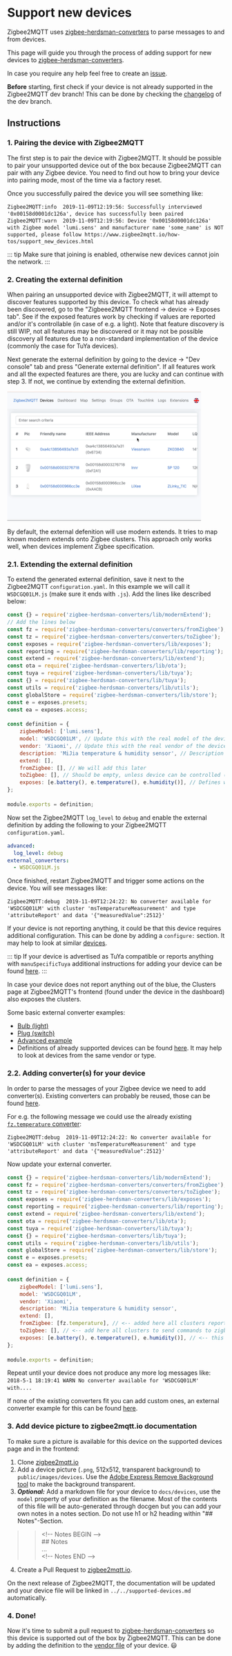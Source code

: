 # Support new devices
Zigbee2MQTT uses [zigbee-herdsman-converters](https://github.com/Koenkk/zigbee-herdsman-converters) to parse messages to and from devices.

This page will guide you through the process of adding support for new devices to [zigbee-herdsman-converters](https://github.com/Koenkk/zigbee-herdsman-converters).

In case you require any help feel free to create an [issue](https://github.com/Koenkk/zigbee2mqtt/issues).

**Before** starting, first check if your device is not already supported in the Zigbee2MQTT dev branch! This can be done by checking the [changelog](https://gist.github.com/Koenkk/bfd4c3d1725a2cccacc11d6ba51008ba#new-supported-devices) of the dev branch.

## Instructions
### 1. Pairing the device with Zigbee2MQTT
The first step is to pair the device with Zigbee2MQTT. It should be possible to pair your unsupported device out of the box because Zigbee2MQTT can pair with any Zigbee device. You need to find out how to bring your device into pairing mode, most of the time via a factory reset.

Once you successfully paired the device you will see something like:
```
Zigbee2MQTT:info  2019-11-09T12:19:56: Successfully interviewed '0x00158d0001dc126a', device has successfully been paired
Zigbee2MQTT:warn  2019-11-09T12:19:56: Device '0x00158d0001dc126a' with Zigbee model 'lumi.sens' and manufacturer name 'some_name' is NOT supported, please follow https://www.zigbee2mqtt.io/how-tos/support_new_devices.html
```

::: tip
Make sure that joining is enabled, otherwise new devices cannot join the network.
:::

### 2. Creating the external definition
When pairing an unsupported device with Zigbee2MQTT, it will attempt to discover features supported by this device. To check what has already been discovered, go to the "Zigbeee2MQTT frontend -> device -> Exposes tab". See if the exposed features work by checking if values are reported and/or it's controllable (in case of e.g. a light).
Note that feature discovery is still WIP, not all features may be discovered or it may not be possible discovery all features due to a non-standard implementation of the device (commonly the case for TuYa devices).

Next generate the external definition by going to the device -> "Dev console" tab and press "Generate external definition". 
If all features work and all the expected features are there, you are lucky and can continue with step 3.
If not, we continue by extending the external definition.

<img src="../../images/generate_external_definition.gif" height="300"/>

By default, the external defenition will use modern extends. It tries to map known modern extends onto Zigbee clusters. This approach only works well, when devices implement Zigbee specification.

### 2.1. Extending the external definition
To extend the generated external definition, save it next to the Zigbee2MQTT `configuration.yaml`. In this example we will call it `WSDCGQ01LM.js` (make sure it ends with `.js`). Add the lines like described below:

```js
const {} = require('zigbee-herdsman-converters/lib/modernExtend');
// Add the lines below
const fz = require('zigbee-herdsman-converters/converters/fromZigbee');
const tz = require('zigbee-herdsman-converters/converters/toZigbee');
const exposes = require('zigbee-herdsman-converters/lib/exposes');
const reporting = require('zigbee-herdsman-converters/lib/reporting');
const extend = require('zigbee-herdsman-converters/lib/extend');
const ota = require('zigbee-herdsman-converters/lib/ota');
const tuya = require('zigbee-herdsman-converters/lib/tuya');
const {} = require('zigbee-herdsman-converters/lib/tuya');
const utils = require('zigbee-herdsman-converters/lib/utils');
const globalStore = require('zigbee-herdsman-converters/lib/store');
const e = exposes.presets;
const ea = exposes.access;

const definition = {
    zigbeeModel: ['lumi.sens'],
    model: 'WSDCGQ01LM', // Update this with the real model of the device (written on the device itself or product page)
    vendor: 'Xiaomi', // Update this with the real vendor of the device (written on the device itself or product page)
    description: 'MiJia temperature & humidity sensor', // Description of the device, copy from vendor site. (only used for documentation and startup logging)
    extend: [],
    fromZigbee: [], // We will add this later
    toZigbee: [], // Should be empty, unless device can be controlled (e.g. lights, switches).
    exposes: [e.battery(), e.temperature(), e.humidity()], // Defines what this device exposes, used for e.g. Home Assistant discovery and in the frontend
};

module.exports = definition;
```

Now set the Zigbee2MQTT `log_level` to `debug` and enable the external definition by adding the following to your Zigbee2MQTT `configuration.yaml`.

```yaml
advanced:
  log_level: debug
external_converters:
  - WSDCGQ01LM.js
```

Once finished, restart Zigbee2MQTT and trigger some actions on the device. You will see messages like:
```
Zigbee2MQTT:debug  2019-11-09T12:24:22: No converter available for 'WSDCGQ01LM' with cluster 'msTemperatureMeasurement' and type 'attributeReport' and data '{"measuredValue":2512}'
```

If your device is not reporting anything, it could be that this device requires additional configuration. This can be done by adding a `configure:` section. It may help to look at similar [devices](https://github.com/Koenkk/zigbee-herdsman-converters/blob/master/src/devices).

::: tip
If your device is advertised as TuYa compatible or reports anything with `manuSpecificTuya` additional instructions for adding your device can be found [here](./02_support_new_tuya_devices.md).
:::

In case your device does not report anything out of the blue, the Clusters page at Zigbee2MQTT's frontend (found under the device in the dashboard) also exposes the clusters.

Some basic external converter examples:
- [Bulb (light)](https://github.com/Koenkk/zigbee2mqtt.io/blob/master/docs/externalConvertersExample/light.js)
- [Plug (switch)](https://github.com/Koenkk/zigbee2mqtt.io/blob/master/docs/externalConvertersExample/switch.js)
- [Advanced example](https://github.com/Koenkk/zigbee2mqtt.io/blob/master/docs/externalConvertersExample/freepad_ext.js)
- Definitions of already supported devices can be found [here](https://github.com/Koenkk/zigbee-herdsman-converters/tree/master/src/devices). It may help to look at devices from the same vendor or type.

### 2.2. Adding converter(s) for your device
In order to parse the messages of your Zigbee device we need to add converter(s). Existing converters can probably be reused, those can be found [here](https://github.com/Koenkk/zigbee-herdsman-converters/blob/master/src/converters/fromZigbee.ts).

For e.g. the following message we could use the already existing [`fz.temperature` converter](https://github.com/Koenkk/zigbee-herdsman-converters/blob/4a8d546d9c1150d81e42d56a85e2315c32c4ed11/src/converters/fromZigbee.ts#L397):
```
Zigbee2MQTT:debug  2019-11-09T12:24:22: No converter available for 'WSDCGQ01LM' with cluster 'msTemperatureMeasurement' and type 'attributeReport' and data '{"measuredValue":2512}'
```

Now update your external converter.
```js
const {} = require('zigbee-herdsman-converters/lib/modernExtend');
const fz = require('zigbee-herdsman-converters/converters/fromZigbee');
const tz = require('zigbee-herdsman-converters/converters/toZigbee');
const exposes = require('zigbee-herdsman-converters/lib/exposes');
const reporting = require('zigbee-herdsman-converters/lib/reporting');
const extend = require('zigbee-herdsman-converters/lib/extend');
const ota = require('zigbee-herdsman-converters/lib/ota');
const tuya = require('zigbee-herdsman-converters/lib/tuya');
const {} = require('zigbee-herdsman-converters/lib/tuya');
const utils = require('zigbee-herdsman-converters/lib/utils');
const globalStore = require('zigbee-herdsman-converters/lib/store');
const e = exposes.presets;
const ea = exposes.access;

const definition = {
    zigbeeModel: ['lumi.sens'],
    model: 'WSDCGQ01LM',
    vendor: 'Xiaomi',
    description: 'MiJia temperature & humidity sensor',
    extend: [],
    fromZigbee: [fz.temperature], // <-- added here all clusters reported from zigbee
    toZigbee: [], // <-- add here all clusters to send commands to zigbee
    exposes: [e.battery(), e.temperature(), e.humidity()], // <-- this will define which fields will be exposed in the definition message to configure a frontend (e.g. the Z2M frontend, Home Assistant, Domoticz)
};

module.exports = definition;
```

Repeat until your device does not produce any more log messages like: `2018-5-1 18:19:41 WARN No converter available for 'WSDCGQ01LM' with....`

If none of the existing converters fit you can add custom ones, an external converter example for this can be found [here](https://github.com/Koenkk/zigbee2mqtt.io/blob/master/docs/externalConvertersExample/freepad_ext.js).

### 3. Add device picture to zigbee2mqtt.io documentation
To make sure a picture is available for this device on the supported devices page and in the frontend:

1. Clone [zigbee2mqtt.io](https://github.com/Koenkk/zigbee2mqtt.io)
2. Add a device picture (`.png`, 512x512, transparent background) to `public/images/devices`. Use the [Adobe Express Remove Background tool](https://new.express.adobe.com/tools/remove-background) to make the background transparent.
3. ***Optional:*** Add a markdown file for your device to `docs/devices`, use the `model` property of your definition as the filename.  Most of the contents of this file will be auto-generated through docgen but you can add your own notes in a notes section. Do not use h1 or h2 heading within "## Notes"-Section.
>> \<!-- Notes BEGIN --><br>
>> \## Notes<br>
>> ...<br>
>> \<!-- Notes END -->
4. Create a Pull Request to [zigbee2mqtt.io](https://github.com/Koenkk/zigbee2mqtt.io).

On the next release of Zigbee2MQTT, the documentation will be updated and your device file will be linked in `../../supported-devices.md` automatically.

### 4. Done!
Now it's time to submit a pull request to [zigbee-herdsman-converters](https://github.com/Koenkk/zigbee-herdsman-converters) so this device is supported out of the box by Zigbee2MQTT. This can be done by adding the definition to the [vendor file](https://github.com/Koenkk/zigbee-herdsman-converters/tree/master/src/devices) of your device. :smiley:
